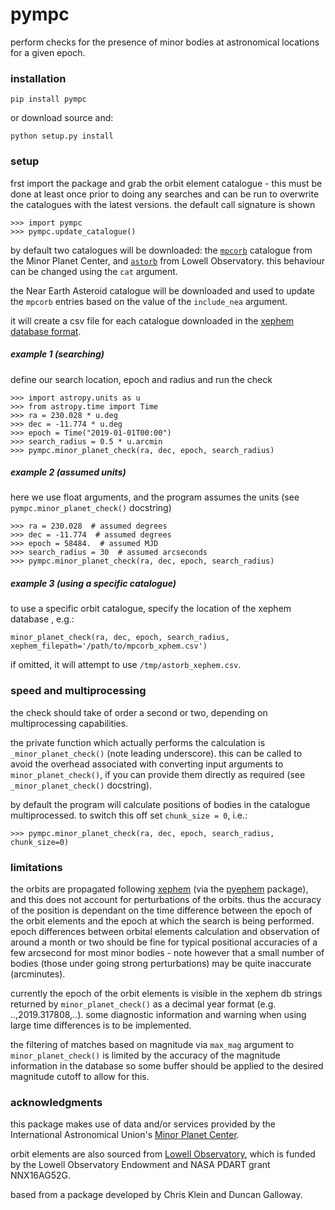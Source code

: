 pympc
=====

perform checks for the presence of minor bodies at astronomical locations for a given epoch.

### installation

`pip install pympc`

or download source and:

`python setup.py install`

### setup
frst import the package and grab the orbit element catalogue - this must be done at least once prior to doing any searches
and can be run to overwrite the catalogues with the latest versions. the default call signature is shown
```
>>> import pympc
>>> pympc.update_catalogue()
```

by default two catalogues will be downloaded: the [`mpcorb`](https://www.minorplanetcenter.net/data) catalogue 
from the Minor Planet Center, and [`astorb`](https://asteroid.lowell.edu/main/astorb) from Lowell Observatory. this 
behaviour can be changed using the `cat` argument.

the Near Earth Asteroid catalogue will be downloaded and used to update the `mpcorb` entries based on the value of the
 `include_nea` argument.
 
 it will create a csv file for each catalogue downloaded in the 
 [xephem database format](http://www.clearskyinstitute.com/xephem/help/xephem.html#mozTocId468501).

##### example 1 (searching)
define our search location, epoch and radius and run the check
```
>>> import astropy.units as u
>>> from astropy.time import Time
>>> ra = 230.028 * u.deg
>>> dec = -11.774 * u.deg
>>> epoch = Time("2019-01-01T00:00")
>>> search_radius = 0.5 * u.arcmin
>>> pympc.minor_planet_check(ra, dec, epoch, search_radius)
```


##### example 2 (assumed units)
here we use float arguments, and the program assumes the units (see `pympc.minor_planet_check()` docstring)
```
>>> ra = 230.028  # assumed degrees
>>> dec = -11.774  # assumed degrees
>>> epoch = 58484.  # assumed MJD
>>> search_radius = 30  # assumed arcseconds
>>> pympc.minor_planet_check(ra, dec, epoch, search_radius)
```

##### example 3 (using a specific catalogue)
to use a specific orbit catalogue, specify the location of the xephem database , e.g.:

```
minor_planet_check(ra, dec, epoch, search_radius, xephem_filepath='/path/to/mpcorb_xphem.csv')
```

if omitted, it will attempt to use `/tmp/astorb_xephem.csv`.

### speed and multiprocessing
the check should take of order a second or two, depending on multiprocessing capabilities.

the private function which actually performs the calculation is `_minor_planet_check()` (note leading underscore).
this can be called to avoid the overhead associated with converting input arguments to `minor_planet_check()`, if
you can provide them directly as required (see `_minor_planet_check()` docstring).

by default the program will calculate positions of bodies in the catalogue multiprocessed. to switch this off set
`chunk_size = 0`, i.e.:

```
>>> pympc.minor_planet_check(ra, dec, epoch, search_radius, chunk_size=0)
```

### limitations
the orbits are propagated following [xephem](http://www.clearskyinstitute.com/xephem) (via the 
[pyephem](https://rhodesmill.org/pyephem/) package), and this does not account for perturbations of the orbits. thus 
the accuracy of the position is dependant on the time difference between the epoch of the orbit elements and the epoch 
at which the search is being performed. epoch differences between orbital elements calculation and observation of 
around a month or two should be fine for typical positional accuracies of a few arcsecond for most minor bodies - note
however that a small number of bodies (those under going strong perturbations) may be quite inaccurate (arcminutes).

currently the epoch of the orbit elements is visible in the xephem db strings returned by `minor_planet_check()` as a
decimal year format (e.g. ..,2019.317808,..). some diagnostic information and warning when using large time differences
is to be implemented.

the filtering of matches based on magnitude via `max_mag` argument to `minor_planet_check()` is limited by the accuracy 
of the magnitude information in the database so some buffer should be applied to the desired magnitude cutoff to allow 
for this.

### acknowledgments
this package makes use of data and/or services provided by the International Astronomical Union's 
[Minor Planet Center](https://www.minorplanetcenter.net).

orbit elements are also sourced from [Lowell Observatory](https://asteroid.lowell.edu/main/), which is funded by the 
Lowell Observatory Endowment and NASA PDART grant NNX16AG52G.


based from a package developed by Chris Klein and Duncan Galloway.